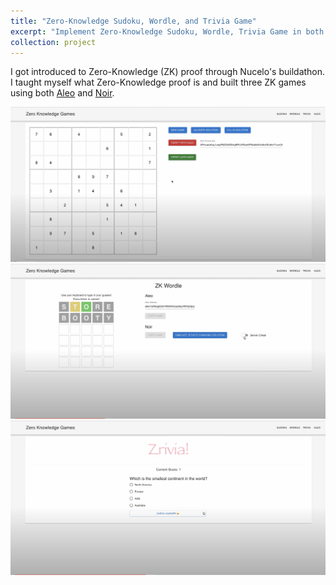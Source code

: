 ```yaml
---
title: "Zero-Knowledge Sudoku, Wordle, and Trivia Game"
excerpt: "Implement Zero-Knowledge Sudoku, Wordle, Trivia Game in both Aleo and Noir.<br/>"
collection: project
---
```


I got introduced to Zero-Knowledge (ZK) proof through Nucelo's buildathon. I taught myself what Zero-Knowledge proof is and built three ZK games using both [Aleo](https://www.aleo.org/) and [Noir](https://noir-lang.org/).

![ZK Sudoku](/images/ZK_Sudoku.png)
![ZK Wordle](/images/ZK_Wordle.png)
![ZK Trivia](/images/ZK_Trivia.png)
